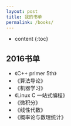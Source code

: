 ```yaml
---
layout: post
title: 我的书单
permalink: /books/
---
```


* content
{:toc}


2016书单
-----------------------------------------------------------------

+ 《C++ primer 5th》
+ 《算法导论》
+ 《机器学习》
+ 《Linux C 一站式编程》
+ 《微积分》
+ 《线性代数》
+ 《概率论与数理统计》
